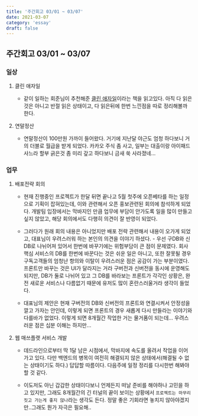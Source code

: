 ```yaml
---
title: '주간회고 03/01 ~ 03/07'
date: 2021-03-07
category: 'essay'
draft: false
---
```


## 주간회고 03/01 ~ 03/07

### 일상

1. 클린 애자일

   - 같이 일하는 회준님이 추천해준 [클린 애자일](http://www.kyobobook.co.kr/product/detailViewKor.laf?ejkGb=KOR&mallGb=KOR&barcode=9788966262861&orderClick=LEa&Kc=)이라는 책을 읽고있다. 아직 다 읽은 것은 아니고 반절 읽은 상태이고, 다 읽은뒤에 한번 느낀점을 따로 정리해볼까 한다.

2. 연말정산

   - 연말정산이 100만원 가까이 들어왔다. 거기에 지난달 야근도 엄청 하다보니 거의 더블로 월급을 받게 되었다. 카카오 주식 좀 사고, 일부는 대출이랑 아이패드 사느라 할부 긁은것 좀 미리 갚고 하다보니 금새 쑥 사라졌네...

### 업무

1. 배포전략 회의

   - 현재 진행중인 프로젝트가 한달 뒤면 끝나고 5월 첫주에 오픈베타를 하는 일정으로 기획이 잡혀있는데, 이와 관련해서 오픈 홍보관련된 회의에 참석하게 되었다. 개발팀 입장에서는 막바지인 만큼 업무에 부담이 안가도록 일을 많이 만들고 싶지 않았고, 해당 회의에서도 다행히 의견이 잘 반영이 되었다.

   - 그러다가 원래 회의 내용은 아니었지만 배포 전략 관련해서 내용이 오가게 되었고, 대표님이 우려스러워 하는 본인의 의견을 이야기 하셨다. - 우선 구DB와 신DB로 나뉘어져 있어서 한번에 바꾸기에는 위험부담이 큰 점이 문제였다. 회사 핵심 서비스의 DB를 한번에 바꾼다는 것은 쉬운 일은 아니고, 또한 잘못될 경우 구독고객들의 엄청난 항의와 이탈이 우려스러운 점은 공감이 가는 부분이였다. 프론트만 바꾸는 것은 UI가 달라지는 거라 구버전과 신버전을 동시에 운영해도 되지만, DB가 둘로 나뉘어 있고 그 DB를 바라보는 프론트가 각각인 상황은, 완전 새로운 서비스나 다름없기 때문에 유저도 많이 혼란스러울거라 생각이 들었다.

   - 대표님의 제안은 현재 구버전의 DB와 신버전의 프론트와 연결시켜서 안정성을 깔고 가자는 안인데, 이렇게 되면 프론트의 경우 새롭게 다시 만들라는 이야기와 다를바가 없었다. 이렇게 되면 8개월간 작업한 거는 물거품이 되는데... 우려스러운 점은 십분 이해는 하지만...

2. 웹 매쓰플랫 서비스 개발

   - 데드라인으로부터 딱 1달 남은 시점에서, 막바지에 속도를 올려서 작업을 이어가고 있다. 다만 백엔드의 병목이 여전히 해결되지 않은 상태에서(해결될 수 없는 상태이기도 하다.) 답답할 따름이다. 다음주에 일정 정리를 다시한번 해봐야 할 것 같다.

   - 이도저도 아닌 갑갑한 상태이다보니 언제든지 떠날 준비를 해야하나 고민을 하고 있지만, 그래도 8개월간의 긴 터널의 끝이 보이는 상황에서 `프로젝트는 마무리짓고 가는게 좋지 않나`라는 생각도 든다. 정말 좋은 기회라면 놓치지 않아야겠지만..그래도 뭔가 자극은 필요해..
